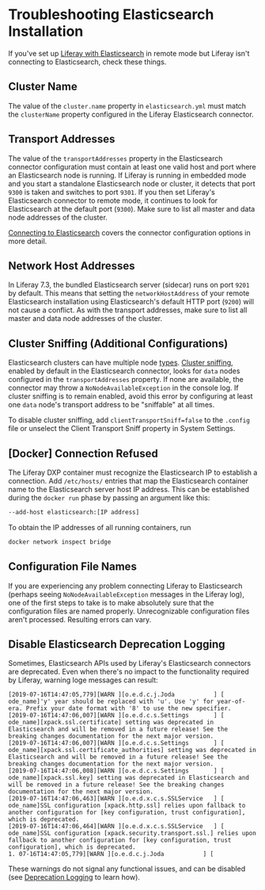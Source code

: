 # Troubleshooting Elasticsearch Installation

If you've set up [Liferay with Elasticsearch](./getting-started-with-elasticsearch.md) in remote mode but Liferay isn't connecting to Elasticsearch, check these things.

## Cluster Name

The value of the `cluster.name` property in `elasticsearch.yml` must match the `clusterName` property configured in the Liferay Elasticsearch connector.

## Transport Addresses

The value of the `transportAddresses` property in the Elasticsearch connector configuration must contain at least one valid host and port where an Elasticsearch node is running. If Liferay is running in embedded mode and you start a standalone Elasticsearch node or cluster, it detects that port `9300` is taken and switches to port `9301`. If you then set Liferay's Elasticsearch connector to remote mode, it continues to look for Elasticsearch at the default port (`9300`). Make sure to list all master and data node addresses of the cluster.

[Connecting to Elasticsearch](./connecting-to-elasticsearch.md) covers the connector configuration options in more detail.

## Network Host Addresses

In Liferay 7.3, the bundled Elasticsearch server (sidecar) runs on port `9201` by default. This means that setting the `networkHostAddress` of your remote Elasticsearch installation using Elasticsearch's default HTTP port (`9200`) will not cause a conflict. As with the transport addresses, make sure to list all master and data node addresses of the cluster.

## Cluster Sniffing (Additional Configurations)

Elasticsearch clusters can have multiple node [types](https://www.elastic.co/guide/en/elasticsearch/reference/7.x/modules-node.html#modules-node).  [Cluster sniffing](https://www.elastic.co/guide/en/elasticsearch/client/java-api/7.x/transport-client.html), enabled by default in the Elasticsearch connector, looks for `data` nodes configured in the `transportAddresses` property. If none are available, the connector may throw a `NoNodeAvailableException` in the console log. If cluster sniffing is to remain enabled, avoid this error by configuring at least one `data` node's transport address to be "sniffable" at all times.

To disable cluster sniffing, add `clientTransportSniff=false` to the `.config` file or unselect the Client Transport Sniff property in System Settings.

## [Docker] Connection Refused

The Liferay DXP container must recognize the Elasticsearch IP to establish a connection. Add `/etc/hosts/` entries that map the Elasticsearch container name to the Elasticsearch server host IP address. This can be established during the `docker run` phase by passing an argument like this:

```bash
--add-host elasticsearch:[IP address]
```

To obtain the IP addresses of all running containers, run 

```bash
docker network inspect bridge
```

## Configuration File Names

If you are experiencing any problem connecting Liferay to Elasticsearch (perhaps seeing `NoNodeAvailableException` messages in the Liferay log), one of the first steps to take is to make absolutely sure that the configuration files are named properly. Unrecognizable configuration files aren't processed. Resulting errors can vary.

## Disable Elasticsearch Deprecation Logging

Sometimes, Elasticsearch APIs used by Liferay's Elasticsearch connectors are deprecated. Even when there's no impact to the functionality required by Liferay, warning loge messages can result:

```
[2019-07-16T14:47:05,779][WARN ][o.e.d.c.j.Joda           ] [
ode_name]'y' year should be replaced with 'u'. Use 'y' for year-of-era. Prefix your date format with '8' to use the new specifier.
[2019-07-16T14:47:06,007][WARN ][o.e.d.c.s.Settings       ] [
ode_name][xpack.ssl.certificate] setting was deprecated in Elasticsearch and will be removed in a future release! See the breaking changes documentation for the next major version.
[2019-07-16T14:47:06,007][WARN ][o.e.d.c.s.Settings       ] [
ode_name][xpack.ssl.certificate_authorities] setting was deprecated in Elasticsearch and will be removed in a future release! See the breaking changes documentation for the next major version.
[2019-07-16T14:47:06,008][WARN ][o.e.d.c.s.Settings       ] [
ode_name][xpack.ssl.key] setting was deprecated in Elasticsearch and will be removed in a future release! See the breaking changes documentation for the next major version.
[2019-07-16T14:47:06,463][WARN ][o.e.d.x.c.s.SSLService   ] [
ode_name]SSL configuration [xpack.http.ssl] relies upon fallback to another configuration for [key configuration, trust configuration], which is deprecated.
[2019-07-16T14:47:06,464][WARN ][o.e.d.x.c.s.SSLService   ] [
ode_name]SSL configuration [xpack.security.transport.ssl.] relies upon fallback to another configuration for [key configuration, trust configuration], which is deprecated.
1. 07-16T14:47:05,779][WARN ][o.e.d.c.j.Joda           ] [
```

These warnings do not signal any functional issues, and can be disabled (see [Deprecation Logging](https://www.elastic.co/guide/en/elasticsearch/reference/7.x/logging.html#deprecation-logging) to learn how).

